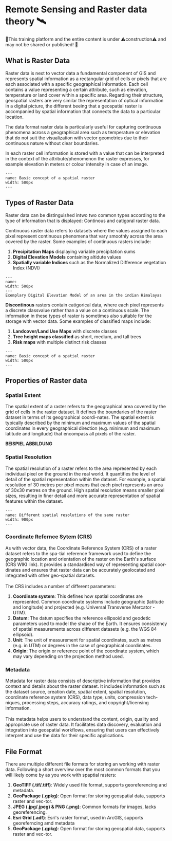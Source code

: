# Remote Sensing and Raster data theory 🛰️

🚧This training platform and the entire content is under ⚠️construction⚠️ and may not be shared or published! 🚧

## What is Raster Data

Raster data is next to vector data a fundamental component of GIS and represents spatial information as a rectangular grid of cells or pixels that are each associated with a specific geographical information. Each cell contains a value representing a certain attribute, such as elevation, temperature or land cover within a specific area. Regarding their structure, geospatial rasters are very similar the representation of optical information in a digital picture, the different beeing that a geospatial raster is accompanied by spatial information that connects the data to a particular location. 

The data format raster data is particularly useful for capturing continuous phenomena across a geographical area such as temperature or elevation that do not suit the visualization with vector geometries due to their continuous nature without clear boundaries.

In each raster cell information is stored with a value that can be interpreted in the context of the attribute/phenomenon the raster expresses, for example elevation in meters or colour intensity in case of an image. 

```{figure} /fig/mod8_rasterdata_rasterbasics.png
---
name: Basic concept of a spatial raster
width: 500px
---

```

## Types of Raster Data
Raster data can be distinguished intwo two common types according to the type of information that is displayed: Continous and catigoral raster data.

Continuous raster data refers to datasets where the values assigned to each pixel represent continuous phenomena that vary smoothly across the area covered by the raster. Some examples of continuous rasters include:
1.	**Precipitation Maps** displaying variable precipitation sums
2.	**Digital Elevation Models** containing altidute values
3.	**Spatially variable Indices** such as the Normalized Difference vegetation Index (NDVI)

```{figure} /fig/mod8_rasterdata_DEM.png
---
name: 
width: 500px
---
Exemplary Digital Elevation Model of an area in the indian Himalayas
```

**Discontinous** rasters contain catigorical data, where each pixel represents a discrete classvalue rather than a value on a continuous scale. The information in these types of raster is sometimes also suitable for the storage with vector data. Some examples of classified maps include:
1.	**Landcover/Land Use Maps** with discrete classes
2.	**Tree height maps classified** as short, medium, and tall trees
3.	**Risk maps** with multiple distinct risk classes

```{figure} /fig/mod8_rasterdata_lulcexample.png
---
name: Basic concept of a spatial raster
width: 500px
---

```

## Properties of Raster data

### Spatial Extent
The spatial extent of a raster refers to the geographical area covered by the grid of cells in the raster dataset. It defines the boundaries of the raster dataset in terms of its geographical coordi-nates. The spatial extent is typically described by the minimum and maximum values of the spatial coordinates in every geographical direction (e.g. minimum and maximum latitude and longitude) that encompass all pixels of the raster.


**BEISPIEL ABBILDUNG**

### Spatial Resolution
The spatial resolution of a raster refers to the area represented by each individual pixel on the ground in the real world. It quantifies the level of detail of the spatial representation within the dataset. For example, a spatial resolution of 30 metres per pixel means that each pixel represents an area of 30x30 metres on the ground. High spatial resolution means smaller pixel sizes, resulting in finer detail and more accurate representation of spatial features within the dataset.

```{figure} /fig/mod8_rasterdata_spatialresolution.png
---
name: Different spatial resolutions of the same raster
width: 900px
---

```

### Coordinate Refernce Sytem (CRS)
As with vector data, the Coordinate Reference System (CRS) of a raster dataset refers to the spa-tial reference framework used to define the geographic location and orientation of the raster on the Earth's surface (CRS WIKI link). It provides a standardised way of representing spatial coor-dinates and ensures that raster data can be accurately geolocated and integrated with other geo-spatial datasets.<br><br>
The CRS includes a number of different parameters:<br>
1. **Coordinate system**: This defines how spatial coordinates are represented. Common coordinate systems include geographic (latitude and longitude) and projected (e.g. Universal Transverse Mercator - UTM).
2. **Datum**: The datum specifies the reference ellipsoid and geodetic parameters used to model the shape of the Earth. It ensures consistency of spatial measurements across different datasets (e.g. the WGS 84 ellipsoid).
3. **Unit**: The unit of measurement for spatial coordinates, such as metres (e.g. in UTM) or degrees in the case of geographical coordinates.
4. **Origin**: The origin or reference point of the coordinate system, which may vary depending on the projection method used.

### Metadata
Metadata for raster data consists of descriptive information that provides context and details about the raster dataset. It includes information such as the dataset source, creation date, spatial extent, spatial resolution, coordinate reference system (CRS), data type, units, compression tech-niques, processing steps, accuracy ratings, and copyright/licensing information.<br><br>
This metadata helps users to understand the content, origin, quality and appropriate use of raster data. It facilitates data discovery, evaluation and integration into geospatial workflows, ensuring that users can effectively interpret and use the data for their specific applications.

## File Format
There are multiple different file formats for storing an working with raster data. Following a short overview over the most common formats that you will likely come by as you work with spaptial rasters:
1.	**GeoTIFF (.tif/.tiff)**: Widely used file format, supports georeferencing and metadata.
2.	**GeoPackage (.gpkg)**: Open format for storing geospatial data, supports raster and vec-tor.
3.	**JPEG (.jpg/.jpeg) & PNG (.png)**: Common formats for images, lacks georeferencing.
4.	**Esri Grid (.adf)**: Esri's raster format, used in ArcGIS, supports georeferncing amd metadata
5.	**GeoPackage (.gpkg)**: Open format for storing geospatial data, supports raster and vec-tor.
